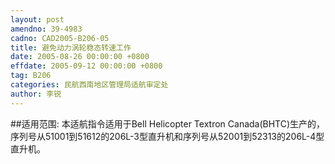 ```yaml
---
layout: post
amendno: 39-4983
cadno: CAD2005-B206-05
title: 避免动力涡轮稳态转速工作
date: 2005-08-26 00:00:00 +0800
effdate: 2005-09-12 00:00:00 +0800
tag: B206
categories: 民航西南地区管理局适航审定处
author: 李锐
---
```


##适用范围:
本适航指令适用于Bell Helicopter Textron Canada(BHTC)生产的，序列号从51001到51612的206L-3型直升机和序列号从52001到52313的206L-4型直升机。

